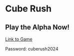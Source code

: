 # Cube Rush

## Play the Alpha Now!

[Link to Game](https://junaidwali.itch.io/cube-rush)

Password: cuberush2024
